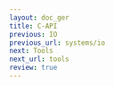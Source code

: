 ```yaml
---
layout: doc_ger
title: C-API
previous: IO
previous_url: systems/io
next: Tools
next_url: tools
review: true
---
```

